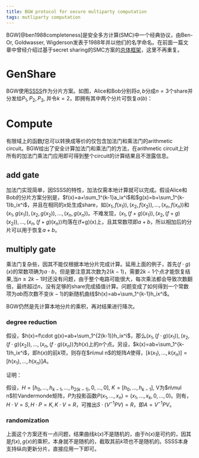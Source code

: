 ```yaml
---
title: BGW protocol for secure multiparty computation
tags: mutliparty computation
---
```


BGW[@ben1988completeness]是安全多方计算(SMC)中一个经典协议，由Ben-Or, Goldwasser, Wigderson发表于1988年并以他们的名字命名。在前面一篇文章中曾经介绍过基于secret sharing的SMC方案的[总体框架](2018-12-28-secret-sharing-and-secure-multiparty-computation.html)，这里不再重复。

# GenShare

BGW使用[SSSS](2018-12-03-shamir-secret-sharing-scheme.html)作为分片方案。如图，Alice和Bob分别将$a,b$分成$n=3$个share并分发给$P_1,P_2,P_3$, 并令$k=2$，即拥有其中两个分片可恢复$a(b)$：

# Compute

有限域上的函数$f$总可以转换成等价的仅包含加法门和乘法门的arithmetic circuit。BGW给出了安全计算加法门和乘法门的方法，在arithmetic circuit上对所有的加法门乘法门应用即可得到整个circuit的计算结果且不泄露信息。

## add gate

加法门实现简单，因SSSS的特性，加法仅需本地计算就可以完成。假设Alice和Bob的分片方案分别是，$f(x)=a+\sum_1^{k-1}a_ix^i$和$g(x)=b+\sum_1^{k-1}b_ix^i$，并且在相同的$x$处生成share，如$(x_1,f(x_1)),(x_2,f(x_2)),...,(x_n,f(x_n))$和$(x_1,g(x_1)),(x_2,g(x_2)),...,(x_n,g(x_n))$。不难发现，$(x_1,(f+g)(x_1)),(x_2,(f+g)(x_2)),...,(x_n,(f+g)(x_n))$均落在(f+g)(x)上，且其常数项即$a+b$，所以相加后的分片可以用于恢复$a+b$。

## multiply gate

乘法门复杂些，因其不能仅根据本地分片完成计算。延用上面的例子，首先$(f\cdot g)(x)$的常数项确为$a\cdot b$，但是要注意其次数为$2(k-1)$，需要$2k-1$个点才能恢复结果,当$n\geq 2k-1$时还没有问题，由于整个电路可能很大，每次乘法都会导致次数翻倍，最终超过$n$，没有足够的share完成插值计算。问题变成了如何得到一个常数项为$ab$而次数不变$(k-1)$的新随机曲线$h(x)=ab+\sum_1^{k-1}h_ix^i$。

BGW仍然是先计算本地分片的乘积，再对结果进行降次。

### degree reduction 

假设，$h(x)=f\cdot g(x)=ab+\sum_1^{2(k-1)}h_ix^i$，那么$(x_1,(f\cdot g)(x_1)),(x_2,(f\cdot g)(x_2)),...,(x_n,(f\cdot g)(x_n))$为$h(x)$上的$n$个点。另设，$k(x)=ab+\sum_1^{k-1}h_ix^i$，即$h(x)$的前$k$项，则存在$n\mul n$的矩阵$A$使得，$[k(x_1),...,k(x_n)]=[h(x_1),...,h(x_n)]A$。

证明：

假设，$H=[h_0,...,h_{k-1},...,h_{2(k-1)},0,...,0]$, $K=[h_0,...,h_{k-1}]$, V为$n\mul n$阶Vandermonde矩阵，$P$为投影函数$P(x_1,...,x_n)=(x_1,...,x_k,0,...,0)$。则有，$H\cdot V=S, H\cdot P=K, K\cdot V=R$，可推出$S\cdot (V^{-1}PV)=R$，即$A=V^{-1}PV$。

### randomization

上面这个方案还有一点问题，结果曲线$k(x)$不是随机的，由于$h(x)$是可约的，因其是$f(x),g(x)$的乘积，本身就不是随机的，截取其前$k$项也不是随机的。SSSS本身支持纵向更新分片，直接应用一下即可。

